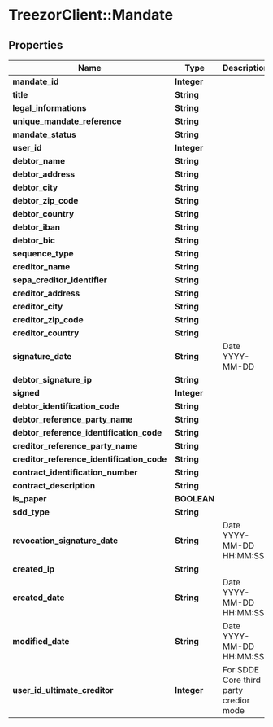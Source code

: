 # TreezorClient::Mandate

## Properties
Name | Type | Description | Notes
------------ | ------------- | ------------- | -------------
**mandate_id** | **Integer** |  | [optional] 
**title** | **String** |  | [optional] 
**legal_informations** | **String** |  | [optional] 
**unique_mandate_reference** | **String** |  | [optional] 
**mandate_status** | **String** |  | [optional] 
**user_id** | **Integer** |  | [optional] 
**debtor_name** | **String** |  | [optional] 
**debtor_address** | **String** |  | [optional] 
**debtor_city** | **String** |  | [optional] 
**debtor_zip_code** | **String** |  | [optional] 
**debtor_country** | **String** |  | [optional] 
**debtor_iban** | **String** |  | [optional] 
**debtor_bic** | **String** |  | [optional] 
**sequence_type** | **String** |  | [optional] 
**creditor_name** | **String** |  | [optional] 
**sepa_creditor_identifier** | **String** |  | [optional] 
**creditor_address** | **String** |  | [optional] 
**creditor_city** | **String** |  | [optional] 
**creditor_zip_code** | **String** |  | [optional] 
**creditor_country** | **String** |  | [optional] 
**signature_date** | **String** | Date YYYY-MM-DD | [optional] 
**debtor_signature_ip** | **String** |  | [optional] 
**signed** | **Integer** |  | [optional] 
**debtor_identification_code** | **String** |  | [optional] 
**debtor_reference_party_name** | **String** |  | [optional] 
**debtor_reference_identification_code** | **String** |  | [optional] 
**creditor_reference_party_name** | **String** |  | [optional] 
**creditor_reference_identification_code** | **String** |  | [optional] 
**contract_identification_number** | **String** |  | [optional] 
**contract_description** | **String** |  | [optional] 
**is_paper** | **BOOLEAN** |  | [optional] 
**sdd_type** | **String** |  | [optional] 
**revocation_signature_date** | **String** | Date YYYY-MM-DD HH:MM:SS | [optional] 
**created_ip** | **String** |  | [optional] 
**created_date** | **String** | Date YYYY-MM-DD HH:MM:SS | [optional] 
**modified_date** | **String** | Date YYYY-MM-DD HH:MM:SS | [optional] 
**user_id_ultimate_creditor** | **Integer** | For SDDE Core third party credior mode | [optional] 


